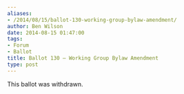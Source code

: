 ```yaml
---
aliases:
- /2014/08/15/ballot-130-working-group-bylaw-amendment/
author: Ben Wilson
date: 2014-08-15 01:47:00
tags:
- Forum
- Ballot
title: Ballot 130 – Working Group Bylaw Amendment
type: post
---
```


This ballot was withdrawn.